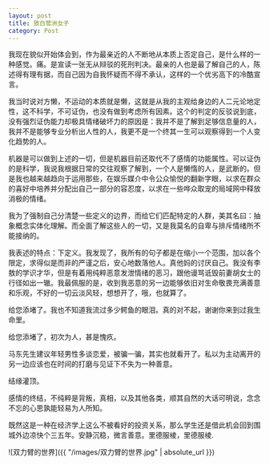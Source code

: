 ```yaml
---
layout: post
title: 致白鹭洲女子
category: Post
---
```


我现在貌似开始体会到，作为最亲近的人不断地从本质上否定自己，是什么样的一种感觉。痛。是宣读一张无从辩驳的死刑判决。最亲的人也是最了解自己的人，陈述得有理有据，而自己因为自我怀疑而不得不承认，这样的一个优劣高下的冷酷宣言。



我当时说对方懒，不运动的本质就是懒，这就是从我的主观给身边的人二元论地定性，这不科学，不可证伪，也没有做到考虑所有因素。这个的判定的反驳说到底，没有强烈证伪能力却极具情绪破坏力的原因是：我并不是了解到足够信息量的人，我并不是能够专业分析出人性的人，我更不是一个终其一生可以观察得到一个人变化趋势的人。



机器是可以做到上述的一切，但是机器目前还取代不了感情的功能属性。可以证伪的是科学，我说我根据日常的交往观察了解到，一个人是懒惰的人，是武断的。但是我也越来越趋向于运用那些，在娱乐媒介中令公众愉悦的翻新字眼，以求在群众的喜好中培养并分配出自己一部分的容忍度，以求在一些哗众取宠的局域网中释放消极的情绪。




我为了强制自己分清楚一些定义的边界，而给它们匹配特定的人群，美其名曰：抽象概念实体化理解。而全面了解这些人的一切，又是我莫名的自卑与排斥情绪所不能接纳的。



我表述的特点：下定义。我发现了，我所有的句子都是在缩小一个范围，加以各个限定，求得似是而非的严谨之后，安心地数落他人。真他妈的讨厌自己。我没有李敖的学识才华，但是有着用纯粹恶意发泄情绪的恶习，跟他谩骂诋毁前妻胡女士的行径如出一辙。我最佩服的是，收到我恶意的另一边能够依旧对生命敬畏充满善意和乐观，不好的一切云淡风轻，想想开了，哦，也就算了。



给您添堵了。我也不知道我流过多少鳄鱼的眼泪。真的对不起，谢谢你来到过我生命里。


给您添堵了，初次为人，甚是愧疚。



马东先生建议年轻男性多谈恋爱，被骗一骗，其实也就看开了。私以为主动离开的另一边应该也在时间的打磨与见证下不失为一种善意。

结缘灌顶。

感情的终结，不纯粹是背叛，真相，以及其他各类，顺其自然的大话可明说，念念不忘的心思孰能轻易为人所知。

既然这是一种在经济学上这么不被看好的投资关系，那么学生还是借此机会回到围城外边凉快个三五年。安静沉稳，微言善意。里德服棱，里德服棱.





![双力臂的世界]({{ "/images/双力臂的世界.jpg" | absolute_url }})


